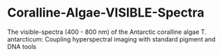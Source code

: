 # Coralline-Algae-VISIBLE-Spectra
 The visible-spectra (400 - 800 nm) of the Antarctic coralline algae T. antarcticum: Coupling hyperspectral imaging with standard pigment and DNA tools
